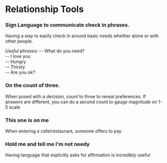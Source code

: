 # Relationship Tools 


### Sign Language to communicate check in phrases. 

Having a way to easily check in around basic needs whether alone or with other people. 

*Useful phrases:*
-- What do you need?  
-- I love you  
-- Hungry  
-- Thirsty  
-- Are you ok?  

### On the count of three. 

When posed with a decision, count to three to reveal preferences. If answers are different, you can do a second count to gauge magnitude on 1-5 scale 


### This one is on me

When entering a cafe/restaurant, someone offers to pay


### Hold me and tell me I'm not needy

Having language that explicitly asks for affirmation is incredibly useful 



